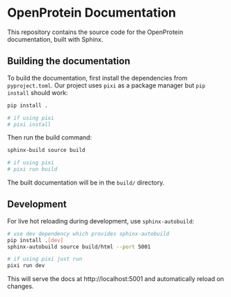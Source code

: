 # OpenProtein Documentation

This repository contains the source code for the OpenProtein documentation, built with Sphinx.

## Building the documentation

To build the documentation, first install the dependencies from `pyproject.toml`. Our project uses `pixi` as a package manager but `pip install` should work:

```bash
pip install .

# if using pixi
# pixi install
```

Then run the build command:

```bash
sphinx-build source build

# if using pixi
# pixi run build
```

The built documentation will be in the `build/` directory.

## Development

For live hot reloading during development, use `sphinx-autobuild`:

```bash
# use dev dependency which provides sphinx-autobuild
pip install .[dev]
sphinx-autobuild source build/html --port 5001

# if using pixi just run
pixi run dev
```

This will serve the docs at http://localhost:5001 and automatically reload on changes.
